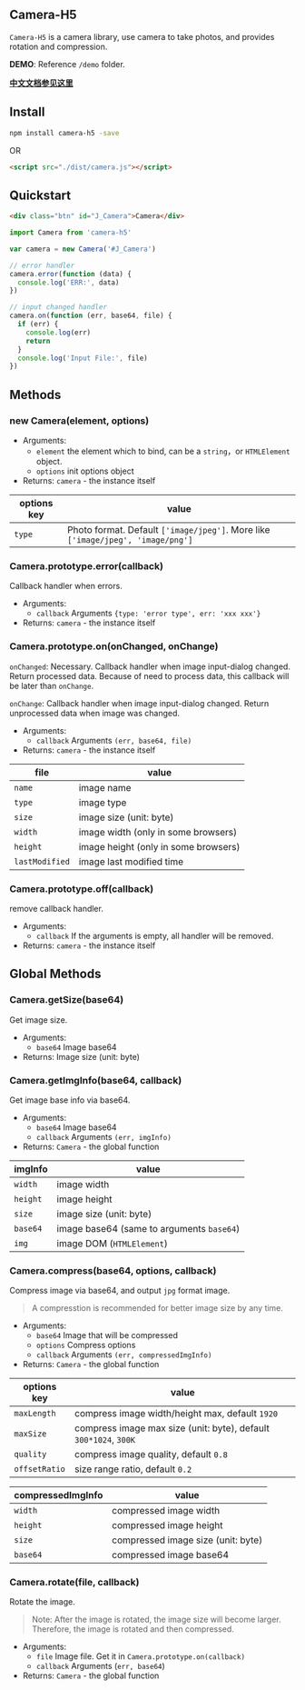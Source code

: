 ## Camera-H5

`Camera-H5` is a camera library, use camera to take photos, and provides rotation and compression.

**DEMO**: Reference `/demo` folder.

**[中文文档参见这里](README.ZH-CN.md)**

## Install

```bash
npm install camera-h5 -save
```

OR 

```html
<script src="./dist/camera.js"></script>
```

## Quickstart

```html
<div class="btn" id="J_Camera">Camera</div>
```

```js
import Camera from 'camera-h5'

var camera = new Camera('#J_Camera')

// error handler
camera.error(function (data) {
  console.log('ERR:', data)
})

// input changed handler
camera.on(function (err, base64, file) {
  if (err) {
    console.log(err)
    return
  }
  console.log('Input File:', file)
})
```

## Methods

### new Camera(element, options)

* Arguments:
  * `element` the element which to bind, can be a `string`，or `HTMLElement` object.
  * `options` init options object
* Returns: `camera` - the instance itself

| options key | value                                    |
| ----------- | ---------------------------------------- |
| `type`      | Photo format. Default `['image/jpeg']`. More like `['image/jpeg', 'image/png']` |

### Camera.prototype.error(callback)

Callback handler when errors.

* Arguments:
  * `callback` Arguments `{type: 'error type', err: 'xxx xxx'}`
* Returns: `camera` - the instance itself

### Camera.prototype.on(onChanged, onChange)

`onChanged`: Necessary. Callback handler when image input-dialog changed. Return processed data. Because of need to process data, this callback will be later than `onChange`.

`onChange`: Callback handler when image input-dialog changed. Return unprocessed data when image was changed.

* Arguments:
  * `callback` Arguments `(err, base64, file)`
* Returns: `camera` - the instance itself

| file           | value                                |
| -------------- | ------------------------------------ |
| `name`         | image name                           |
| `type`         | image type                           |
| `size`         | image size (unit: byte)              |
| `width`        | image width (only in some browsers)  |
| `height`       | image height (only in some browsers) |
| `lastModified` | image last modified time             |

### Camera.prototype.off(callback)

remove callback handler.

* Arguments:
  * `callback` If the arguments is empty, all handler will be removed.
* Returns: `camera` - the instance itself

## Global Methods

### Camera.getSize(base64)

Get image size.

* Arguments:
  * `base64` Image base64
* Returns: Image size (unit: byte)

### Camera.getImgInfo(base64, callback)

Get image base info via base64.

* Arguments:
  * `base64` Image base64
  * `callback` Arguments `(err, imgInfo)`
* Returns: `Camera` - the global function

| imgInfo  | value                                    |
| -------- | ---------------------------------------- |
| `width`  | image width                              |
| `height` | image height                             |
| `size`   | image size (unit: byte)                  |
| `base64` | image base64 (same to arguments `base64`) |
| `img`    | image DOM (`HTMLElement`)                |

### Camera.compress(base64, options, callback)

Compress image via base64, and output `jpg` format image.

> A compresstion is recommended for better image size by any time.

* Arguments:
  * `base64` Image that will be compressed
  * `options` Compress options
  * `callback` Arguments `(err, compressedImgInfo)`
* Returns: `Camera` - the global function

| options key   | value                                    |
| ------------- | ---------------------------------------- |
| `maxLength`   | compress image width/height max, default `1920` |
| `maxSize`     | compress image max size (unit: byte), default `300*1024`,  `300K` |
| `quality`     | compress image quality, default `0.8`    |
| `offsetRatio` | size range ratio, default `0.2`          |

| compressedImgInfo | value                              |
| ----------------- | ---------------------------------- |
| `width`           | compressed image width             |
| `height`          | compressed image height            |
| `size`            | compressed image size (unit: byte) |
| `base64`          | compressed image base64            |

### Camera.rotate(file, callback)

Rotate the image.

> Note: After the image is rotated, the image size will become larger. Therefore, the image is rotated and then compressed.

* Arguments:
  * `file` Image file. Get it in `Camera.prototype.on(callback)` 
  * `callback` Arguments (`err, base64`) 
* Returns: `Camera` - the global function

